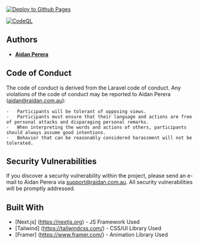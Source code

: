[![Deploy to Github Pages](https://github.com/ruchaidandev/dev-profile/actions/workflows/node.js.yml/badge.svg?branch=main)](https://github.com/ruchaidandev/dev-profile/actions/workflows/node.js.yml)

[![CodeQL](https://github.com/ruchaidandev/dev-profile/actions/workflows/code-qa-analysis.yml/badge.svg)](https://github.com/ruchaidandev/dev-profile/actions/workflows/code-qa-analysis.yml)

## Authors

- **[Aidan Perera](https://aidanperera.dev/)**

## Code of Conduct

The code of conduct is derived from the Laravel code of conduct. Any violations of the code of conduct may be reported to Aidan Perera (aidan@raidan.com.au):

    -   Participants will be tolerant of opposing views.
    -   Participants must ensure that their language and actions are free of personal attacks and disparaging personal remarks.
    -   When interpreting the words and actions of others, participants should always assume good intentions.
    -   Behavior that can be reasonably considered harassment will not be tolerated.

## Security Vulnerabilities

If you discover a security vulnerability within the project, please send an e-mail to Aidan Perera via [support@raidan.com.au](mailto:support@raidan.com.au). All security vulnerabilities will be promptly addressed.

## Built With

- [Next.js] (https://nextjs.org) - JS Framework Used
- [Tailwind] (https://tailwindcss.com/) - CSS/UI Library Used
- [Framer] (https://www.framer.com/) - Animation Library Used
